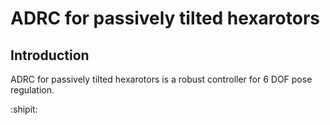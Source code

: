 # ADRC for passively tilted hexarotors

## Introduction
ADRC for passively tilted hexarotors is a robust controller for 6 DOF pose regulation.

:shipit:
